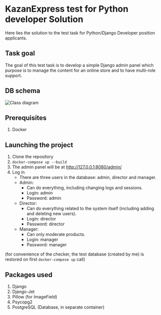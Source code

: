# KazanExpress test for Python developer Solution
Here lies the solution to the test task for Python/Django Developer position applicants.

## Task goal
The goal of this test task is to develop a simple Django admin panel which purpose is to manage the content for an online store and to have multi-role support. 

## DB schema
![Class diagram](https://i.imgur.com/RMGTq9h.png)

## Prerequisites
1. Docker
## Launching the project
1. Clone the repository
2. `docker-compose up --build`
3. The admin panel will be at http://127.0.0.1:8080/admin/
4. Log in
    -  There are three users in the database: admin, director and manager.
    - Admin: 
      - Can do everything, including changing logs and sessions.
      - Login: admin
      - Password: admin
    - Director:
      - Can do everything related to the system itself (including adding and deleting new users).
      - Login: director
      - Password: director
    - Manager: 
      - Can only moderate products.
      - Login: manager
      - Password: manager
      
(for convenience of the checker, the test database (created by me) is restored on first `docker-compose up` call)

## Packages used
1. Django
2. Django-Jet
3. Pillow (for ImageField)
4. Psycopg2
5. PostgreSQL (Database, in separate container)
